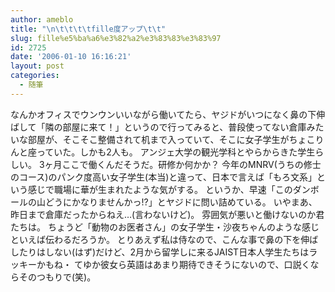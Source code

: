 ```yaml
---
author: ameblo
title: "\n\t\t\t\tfille度アップ\t\t"
slug: fille%e5%ba%a6%e3%82%a2%e3%83%83%e3%83%97
id: 2725
date: '2006-01-10 16:16:21'
layout: post
categories:
  - 随筆
---
```


なんかオフィスでウンウンいいながら働いてたら、ヤジドがいつになく鼻の下伸ばして「隣の部屋に来て！」というので行ってみると、普段使ってない倉庫みたいな部屋が、そこそこ整備されて机まで入っていて、そこに女子学生がちょこりんと座っていた。しかも2人も。 アンジェ大学の観光学科とやらからきた学生らしい。 3ヶ月ここで働くんだそうだ。研修か何かか？ 今年のMNRV(うちの修士のコース)のパンク度高い女子学生(本当)と違って、日本で言えば「もろ文系」という感じで職場に華が生まれたような気がする。 というか、早速「このダンボールの山どうにかなりませんかっ!?」とヤジドに問い詰めている。 いやまあ、昨日まで倉庫だったからねえ…(言わないけど)。 雰囲気が悪いと働けないのか君たちは。 ちょうど「動物のお医者さん」の女子学生・沙夜ちゃんのような感じといえば伝わるだろうか。 とりあえず私は侍なので、こんな事で鼻の下を伸ばしたりはしない(はず)だけど、2月から留学しに来るJAIST日本人学生たちはラッキーかもね・ てゆか彼女ら英語はあまり期待できそうにないので、口説くならそのつもりで(笑)。